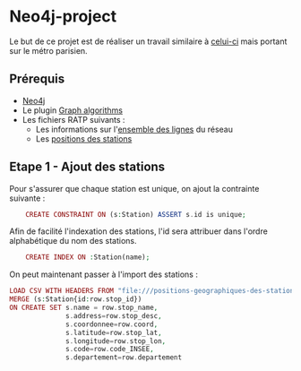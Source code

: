# Neo4j-project

Le but de ce projet est de réaliser un travail similaire à [celui-ci](https://tbgraph.wordpress.com/2017/08/31/neo4j-london-tube-system-analysis/) mais portant sur le métro parisien.

## Prérequis
- [Neo4j](https://neo4j.com/download/)
- Le plugin [Graph algorithms](https://github.com/neo4j-contrib/neo4j-graph-algorithms/)
- Les fichiers RATP suivants :
  - Les informations sur l'[ensemble des lignes](http://dataratp.download.opendatasoft.com/RATP_GTFS_LINES.zip) du réseau
  - Les [positions des stations](https://data.ratp.fr/explore/dataset/positions-geographiques-des-stations-du-reseau-ratp/download/?format=csv&timezone=Europe/Berlin&use_labels_for_header=true)

 ## Etape 1 - Ajout des stations
Pour s'assurer que chaque station est unique, on ajout la contrainte suivante :
```php
    CREATE CONSTRAINT ON (s:Station) ASSERT s.id is unique;
```
Afin de facilité l'indexation des stations, l'id sera attribuer dans l'ordre alphabétique du nom des stations.
```php
    CREATE INDEX ON :Station(name);
```

On peut maintenant passer à l'import des stations :
```php
LOAD CSV WITH HEADERS FROM "file:///positions-geographiques-des-stations-du-reseau-ratp.csv" as row
MERGE (s:Station{id:row.stop_id})
ON CREATE SET s.name = row.stop_name,
              s.address=row.stop_desc,
              s.coordonnee=row.coord,
              s.latitude=row.stop_lat,
              s.longitude=row.stop_lon,
              s.code=row.code_INSEE,
              s.departement=row.departement
```


